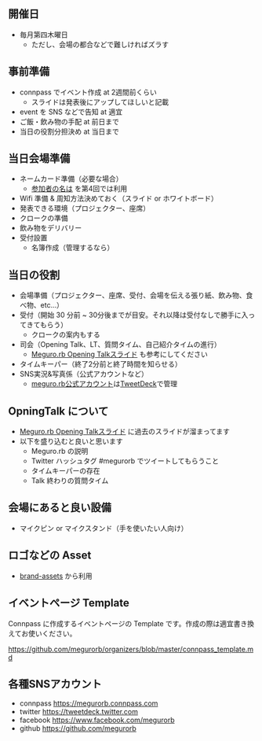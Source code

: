 <!--

開催情報と運営方法をまとめていくためのテンプレートです。
会を継続的に良いものにしていくために、「準備として何が必要か、どう運営するか」の基本的なやり方をまとめておいて、それを改善していきたいと思っています。
もし、改善できそうなものがあれば、`.github/ISSUE_TEMPLATE.md`を編集し、PRにして誰かにレビューをもらいマージしましょう。

-->

## 開催日
* 毎月第四木曜日
  * ただし、会場の都合などで難しければズラす

## 事前準備
* connpass でイベント作成 at 2週間前くらい
  * スライドは発表後にアップしてほしいと記載
* event を SNS などで告知 at 適宜
* ご飯・飲み物の手配 at 前日まで
* 当日の役割分担決め at 当日まで

## 当日会場準備
* ネームカード準備（必要な場合）
  * [参加者の名は](https://yoshiko-pg.github.io/your-name/) を第4回では利用
* Wifi 準備 & 周知方法決めておく（スライド or ホワイトボード）
* 発表できる環境（プロジェクター、座席）
* クロークの準備
* 飲み物をデリバリー
* 受付設置
  * 名簿作成（管理するなら）

## 当日の役割
* 会場準備（プロジェクター、座席、受付、会場を伝える張り紙、飲み物、食べ物、etc...）
* 受付（開始 30 分前 ~ 30分後までが目安。それ以降は受付なしで勝手に入ってきてもらう）
  * クロークの案内もする
* 司会（Opening Talk、LT、質問タイム、自己紹介タイムの進行）
  *  [Meguro.rb Opening Talkスライド](https://drive.google.com/drive/folders/0BxCKnEOd8gJ-VDQ3RGM1dXAyWk0) も参考にしてください
* タイムキーパー（終了2分前と終了時間を知らせる）
* SNS実況&写真係（公式アカウントなど）
  * [meguro.rb公式アカウント](https://www.google.co.jp/search?q=twitter+megurorb&oq=twitter+megurorb&aqs=chrome..69i57j69i60l3j69i64.2043j0j7&sourceid=chrome&ie=UTF-8)は[TweetDeck](https://tweetdeck.twitter.com/)で管理

## OpningTalk について
* [Meguro.rb Opening Talkスライド](https://drive.google.com/drive/folders/0BxCKnEOd8gJ-VDQ3RGM1dXAyWk0) に過去のスライドが溜まってます
* 以下を盛り込むと良いと思います
  * Meguro.rb の説明
  * Twitter ハッシュタグ #megurorb でツイートしてもらうこと
  * タイムキーパーの存在
  * Talk 終わりの質問タイム

## 会場にあると良い設備
* マイクピン or マイクスタンド（手を使いたい人向け）

## ロゴなどの Asset
- [brand-assets](https://github.com/megurorb/organizers/tree/master/brand-assets) から利用

## イベントページ  Template
Connpass に作成するイベントページの Template です。作成の際は適宜書き換えてお使いください。

https://github.com/megurorb/organizers/blob/master/connpass_template.md

## 各種SNSアカウント
- connpass https://megurorb.connpass.com
- twitter https://tweetdeck.twitter.com
- facebook https://www.facebook.com/megurorb
- github https://github.com/megurorb
